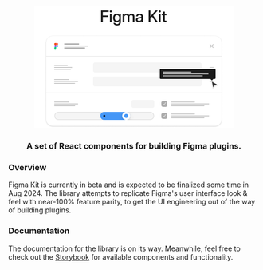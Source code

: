 <div align="center">
  <a href="https://storybook.figma-kit.dev" target="_blank">
  <picture>
    <source media="(prefers-color-scheme: dark)" srcset="media/github-banner-dark.png">
    <source media="(prefers-color-scheme: light)" srcset="media/github-banner-light.png">
    <img src="media/github-banner-light.png" width="400" height="243" alt="Figma banner" />
  </picture>
  </a>
  <h3>A set of React components for building Figma plugins.</h3>
</div>

### Overview

Figma Kit is currently in beta and is expected to be finalized some time in Aug 2024.
The library attempts to replicate Figma's user interface look & feel with near-100% feature parity,
to get the UI engineering out of the way of building plugins.

### Documentation

The documentation for the library is on its way. Meanwhile, feel free to check out the [Storybook](https://storybook.figma-kit.dev) for available components and functionality.
